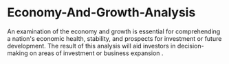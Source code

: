 # Economy-And-Growth-Analysis
An examination of the economy and growth is essential for comprehending a nation's economic health, stability, and prospects for investment or future development. The result of this analysis will aid investors in decision-making on areas of investment or business expansion .
